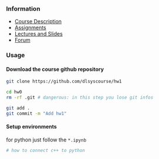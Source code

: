 ### Information
- [Course Description](https://dlsyscourse.org)
- [Assignments](https://dlsyscourse.org/assignments/)
- [Lectures and Slides](https://dlsyscourse.org/lectures/)
- [Forum](https://forum.dlsyscourse.org)
### Usage
#### Download the course github repository
``` bash
git clone https://github.com/dlsyscourse/hw1

cd hw0
rm -rf .git # dangerous: in this step you lose git infos

git add .
git commit -m "Add hw1"
```

#### Setup environments
for python just follow the `*.ipynb`
``` bash
# how to connect c++ to python
```
